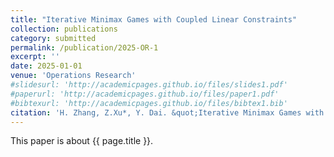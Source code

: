 ```yaml
---
title: "Iterative Minimax Games with Coupled Linear Constraints"
collection: publications
category: submitted
permalink: /publication/2025-OR-1
excerpt: ''
date: 2025-01-01
venue: 'Operations Research'
#slidesurl: 'http://academicpages.github.io/files/slides1.pdf'
#paperurl: 'http://academicpages.github.io/files/paper1.pdf'
#bibtexurl: 'http://academicpages.github.io/files/bibtex1.bib'
citation: 'H. Zhang, Z.Xu*, Y. Dai. &quot;Iterative Minimax Games with Coupled Linear Constraints.&quot; <i>Operations Research</i>. submitted. (2025). https://arxiv.org/pdf/2212.04672'
---
```

This paper is about {{ page.title }}.
